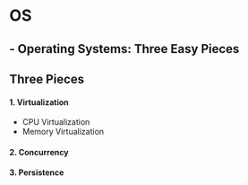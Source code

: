 # OS 
## - Operating Systems: Three Easy Pieces
## Three Pieces
  #### 1. Virtualization
  - CPU Virtualization 
  - Memory Virtualization
  #### 2. Concurrency
  #### 3. Persistence
